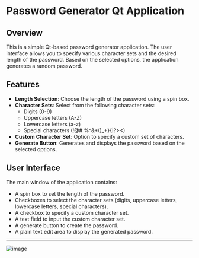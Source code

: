 # Password Generator Qt Application

## Overview

This is a simple Qt-based password generator application. The user interface allows you to specify various character sets and the desired length of the password. Based on the selected options, the application generates a random password.

## Features

- **Length Selection**: Choose the length of the password using a spin box.
- **Character Sets**: Select from the following character sets:
  - Digits (0-9)
  - Uppercase letters (A-Z)
  - Lowercase letters (a-z)
  - Special characters (!@#$~$%^&*()_+}{|?><)
- **Custom Character Set**: Option to specify a custom set of characters.
- **Generate Button**: Generates and displays the password based on the selected options.

## User Interface

The main window of the application contains:
- A spin box to set the length of the password.
- Checkboxes to select the character sets (digits, uppercase letters, lowercase letters, special characters).
- A checkbox to specify a custom character set.
- A text field to input the custom character set.
- A generate button to create the password.
- A plain text edit area to display the generated password.

---
![image](https://github.com/HAMZOO0/QT-Projects/assets/98114762/cc66c3a4-cc73-4604-856f-6ac75d1b6069)


